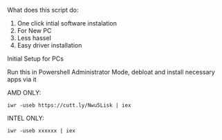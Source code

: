 
What does this script do:
1. One click intial software instalation
2. For New PC
3. Less hassel
4. Easy driver installation






Initial Setup for PCs

Run this in Powershell Administrator Mode, debloat and install necessary apps via it


AMD ONLY:
```
iwr -useb https://cutt.ly/Nwu5Lisk | iex
```
INTEL ONLY:
```
iwr -useb xxxxxx | iex
```
